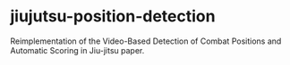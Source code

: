 # jiujutsu-position-detection
Reimplementation of the Video-Based Detection of Combat Positions and Automatic Scoring in Jiu-jitsu paper.
